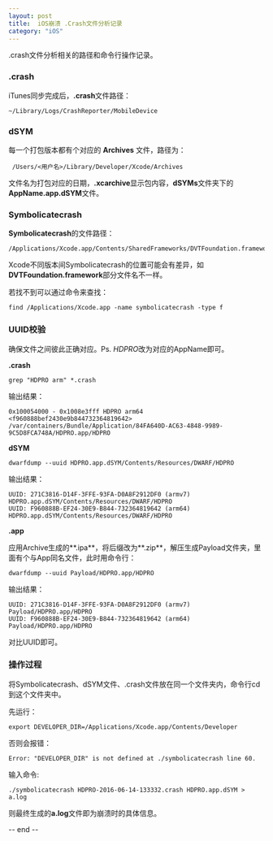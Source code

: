 ```yaml
---
layout: post
title:  iOS崩溃 .Crash文件分析记录
category: "iOS"
---
```


.crash文件分析相关的路径和命令行操作记录。

<h3>.crash</h3>

iTunes同步完成后，**.crash**文件路径：

	~/Library/Logs/CrashReporter/MobileDevice
	
<h3>dSYM</h3>

每一个打包版本都有个对应的 **Archives** 文件，路径为：

	 /Users/<用户名>/Library/Developer/Xcode/Archives
	 
文件名为打包对应的日期，**.xcarchive**显示包内容，**dSYMs**文件夹下的 **AppName.app.dSYM**文件。


<h3>Symbolicatecrash</h3>

**Symbolicatecrash**的文件路径：

	/Applications/Xcode.app/Contents/SharedFrameworks/DVTFoundation.framework/Versions/A/Resources/symbolicatecrash
	
Xcode不同版本间Symbolicatecrash的位置可能会有差异，如**DVTFoundation.framework**部分文件名不一样。

若找不到可以通过命令来查找：

	find /Applications/Xcode.app -name symbolicatecrash -type f
	
<h3>UUID校验</h3>

确保文件之间彼此正确对应。Ps. *HDPRO*改为对应的AppName即可。

**.crash**

	grep "HDPRO arm" *.crash
	
输出结果：

	0x100054000 - 0x1008e3fff HDPRO arm64  <f960888bef2430e9b844732364819642> /var/containers/Bundle/Application/84FA640D-AC63-4848-9989-9C5D8FCA748A/HDPRO.app/HDPRO
	

**dSYM**

	dwarfdump --uuid HDPRO.app.dSYM/Contents/Resources/DWARF/HDPRO
	
输出结果：

	UUID: 271C3816-D14F-3FFE-93FA-D0A8F2912DF0 (armv7) HDPRO.app.dSYM/Contents/Resources/DWARF/HDPRO
	UUID: F960888B-EF24-30E9-B844-732364819642 (arm64) HDPRO.app.dSYM/Contents/Resources/DWARF/HDPRO
	
**.app**

应用Archive生成的**.ipa**，将后缀改为**.zip**，解压生成Payload文件夹，里面有个与App同名文件，此时用命令行：

	dwarfdump --uuid Payload/HDPRO.app/HDPRO
	
输出结果：

	UUID: 271C3816-D14F-3FFE-93FA-D0A8F2912DF0 (armv7) Payload/HDPRO.app/HDPRO
	UUID: F960888B-EF24-30E9-B844-732364819642 (arm64) Payload/HDPRO.app/HDPRO
	
对比UUID即可。

<h3>操作过程</h3>

将Symbolicatecrash、dSYM文件、.crash文件放在同一个文件夹内，命令行cd到这个文件夹中。

先运行：

	export DEVELOPER_DIR=/Applications/Xcode.app/Contents/Developer
	
否则会报错：

	Error: "DEVELOPER_DIR" is not defined at ./symbolicatecrash line 60.
	
输入命令:

	./symbolicatecrash HDPRO-2016-06-14-133332.crash HDPRO.app.dSYM > a.log
	
则最终生成的**a.log**文件即为崩溃时的具体信息。


-- end --
